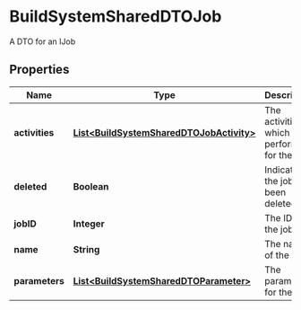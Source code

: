 

# BuildSystemSharedDTOJob

A DTO for an IJob

## Properties

| Name | Type | Description | Notes |
|------------ | ------------- | ------------- | -------------|
|**activities** | [**List&lt;BuildSystemSharedDTOJobActivity&gt;**](BuildSystemSharedDTOJobActivity.md) | The activities which are performed for the job |  [optional] [readonly] |
|**deleted** | **Boolean** | Indicates if the job has been deleted. |  [optional] |
|**jobID** | **Integer** | The ID of the job |  [optional] |
|**name** | **String** | The name of the job |  [optional] |
|**parameters** | [**List&lt;BuildSystemSharedDTOParameter&gt;**](BuildSystemSharedDTOParameter.md) | The parameters for the job |  [optional] [readonly] |



